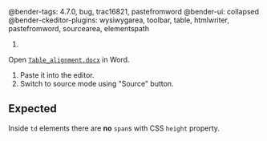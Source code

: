 @bender-tags: 4.7.0, bug, trac16821, pastefromword
@bender-ui: collapsed
@bender-ckeditor-plugins: wysiwygarea, toolbar, table, htmlwriter, pastefromword, sourcearea, elementspath

1.

Open [`Table_alignment.docx`](https://github.com/ckeditor/ckeditor4/blob/728d73f3bdecdacfb42c761963b281eeaf146544/tests/plugins/pastefromword/generated/_fixtures/Table_alignment/Table_alignment.docx)
in Word.

1. Paste it into the editor.
1. Switch to source mode using "Source" button.

## Expected

Inside `td` elements there are **no** `span`s with CSS `height` property.
